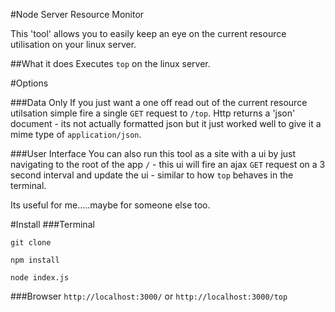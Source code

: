 #Node Server Resource Monitor

This 'tool' allows you to easily keep an eye on the current resource utilisation on your linux server.

##What it does
Executes ```top``` on the linux server.

#Options

###Data Only
If you just want a one off read out of the current resource utilsation simple fire a single ```GET``` request to ```/top```.
Http returns a 'json' document - its not actually formatted json but it just worked well to give it a mime type of ```application/json```.

###User Interface
You can also run this tool as a site with a ui by just navigating to the root of the app ```/``` - this ui will fire an ajax ```GET``` request on a 3 second interval and update the ui - similar to how ```top``` behaves in the terminal.

Its useful for me.....maybe for someone else too.

#Install
###Terminal

```git clone```

```npm install```

```node index.js```

###Browser
```http://localhost:3000/``` or ```http://localhost:3000/top```

